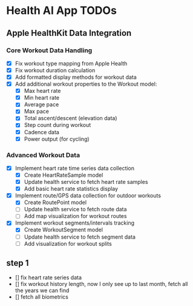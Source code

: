 # Health AI App TODOs

## Apple HealthKit Data Integration

### Core Workout Data Handling

- [x] Fix workout type mapping from Apple Health
- [x] Fix workout duration calculation
- [x] Add formatted display methods for workout data
- [x] Add additional workout properties to the Workout model:
  - [x] Max heart rate
  - [x] Min heart rate
  - [x] Average pace
  - [x] Max pace
  - [x] Total ascent/descent (elevation data)
  - [x] Step count during workout
  - [x] Cadence data
  - [x] Power output (for cycling)

### Advanced Workout Data

- [x] Implement heart rate time series data collection
  - [x] Create HeartRateSample model
  - [x] Update health service to fetch heart rate samples
  - [x] Add basic heart rate statistics display
- [x] Implement route/GPS data collection for outdoor workouts
  - [x] Create RoutePoint model
  - [ ] Update health service to fetch route data
  - [ ] Add map visualization for workout routes
- [x] Implement workout segments/intervals tracking
  - [x] Create WorkoutSegment model
  - [ ] Update health service to fetch segment data
  - [ ] Add visualization for workout splits

## step 1

- [] fix heart rate series data
- [] fix workout history length, now I only see up to last month, fetch all the years we can find
- [] fetch all biometrics
